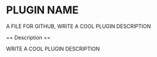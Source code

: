 # PLUGIN NAME
A FILE FOR GITHUB, WRITE A COOL PLUGIN DESCRIPTION

== Description ==

WRITE A COOL PLUGIN DESCRIPTION
